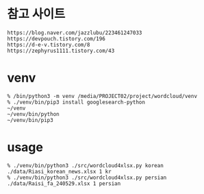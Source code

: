 
# 참고 사이트
    https://blog.naver.com/jazzlubu/223461247033
    https://devpouch.tistory.com/196
    https://d-e-v.tistory.com/8
    https://zephyrus1111.tistory.com/43

# venv
    % /bin/python3 -m venv /media/PROJECT02/project/wordcloud/venv
    % ./venv/bin/pip3 install googlesearch-python
    ~/venv
    ~/venv/bin/python
    ~/venv/bin/pip3

# usage
    % ./venv/bin/python3 ./src/wordcloud4xlsx.py korean ./data/Riasi_korean_news.xlsx 1 kr
    % ./venv/bin/python3 ./src/wordcloud4xlsx.py persian ./data/Raisi_fa_240529.xlsx 1 persian